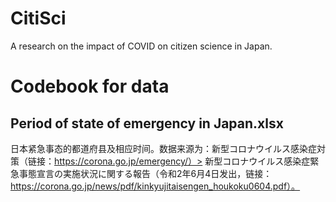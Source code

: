 # CitiSci
A research on the impact of COVID on citizen science in Japan. 

# Codebook for data

## Period of state of emergency in Japan.xlsx

日本紧急事态的都道府县及相应时间。数据来源为：新型コロナウイルス感染症対策（链接：https://corona.go.jp/emergency/）> 新型コロナウイルス感染症緊急事態宣言の実施状況に関する報告（令和2年6月4日发出，链接：https://corona.go.jp/news/pdf/kinkyujitaisengen_houkoku0604.pdf）。
